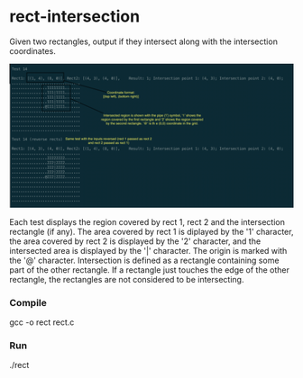 # rect-intersection
Given two rectangles, output if they intersect along with the intersection coordinates.

![rect-intersection](rect-intersection.png)

Each test displays the region covered by rect 1, rect 2 and the intersection rectangle (if any). The area covered by rect 1 is diplayed by the '1' character, the area covered by rect 2 is displayed by the '2' character, and the intersected area is displayed by the '|' character. The origin is marked with the '@' character. Intersection is defined as a rectangle containing some part of the other rectangle. If a rectangle just touches the edge of the other rectangle, the rectangles are not considered to be intersecting.

### Compile

gcc -o rect rect.c

### Run

./rect
